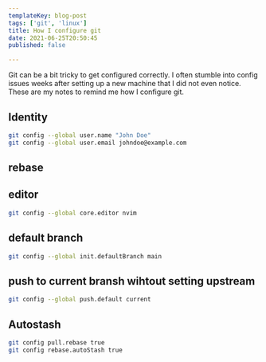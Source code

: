 ```yaml
---
templateKey: blog-post
tags: ['git', 'linux']
title: How I configure git
date: 2021-06-25T20:50:45
published: false

---
```


Git can be a bit tricky to get configured correctly.  I often stumble into
config issues weeks after setting up a new machine that I did not even notice.
These are my notes to remind me how I configure git.

## Identity

``` bash
git config --global user.name "John Doe"
git config --global user.email johndoe@example.com
```

## rebase


## editor


``` bash
git config --global core.editor nvim
```


## default branch


``` bash
git config --global init.defaultBranch main
```

## push to current bransh wihtout setting upstream

``` bash
git config --global push.default current
```

## Autostash

``` bash
git config pull.rebase true
git config rebase.autoStash true
```
